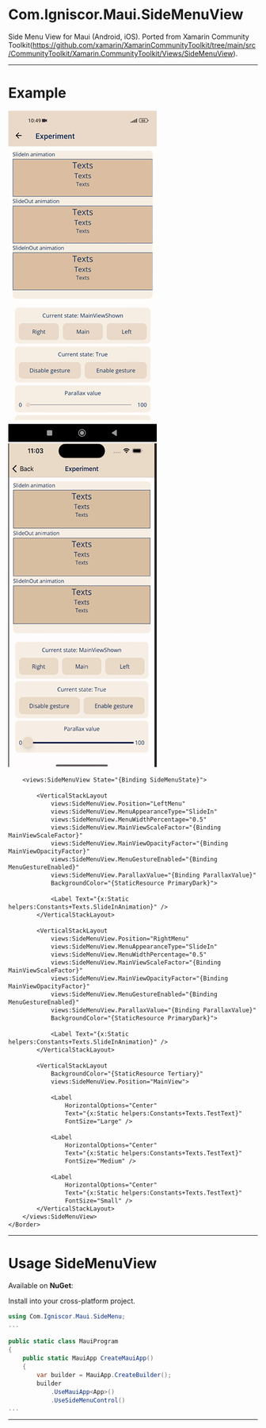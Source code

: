 # Com.Igniscor.Maui.SideMenuView
 Side Menu View for Maui (Android, iOS). Ported from Xamarin Community Toolkit(https://github.com/xamarin/XamarinCommunityToolkit/tree/main/src/CommunityToolkit/Xamarin.CommunityToolkit/Views/SideMenuView).
***

# Example
![AndroidSideMenuViewDemo](https://github.com/chuvakpavel/Com.Igniscor.Maui.SideMenuView/blob/main/ReadMeFiles/SideMenuViewAndroid.gif)
![iOSSideMenuViewDemo](https://github.com/chuvakpavel/Com.Igniscor.Maui.SideMenuView/blob/main/ReadMeFiles/SideMenuViewiOS.gif)
```Xaml
    <views:SideMenuView State="{Binding SideMenuState}">

        <VerticalStackLayout
            views:SideMenuView.Position="LeftMenu"
            views:SideMenuView.MenuAppearanceType="SlideIn"
            views:SideMenuView.MenuWidthPercentage="0.5"
            views:SideMenuView.MainViewScaleFactor="{Binding MainViewScaleFactor}"
            views:SideMenuView.MainViewOpacityFactor="{Binding MainViewOpacityFactor}"
            views:SideMenuView.MenuGestureEnabled="{Binding MenuGestureEnabled}"
            views:SideMenuView.ParallaxValue="{Binding ParallaxValue}"
            BackgroundColor="{StaticResource PrimaryDark}">

            <Label Text="{x:Static helpers:Constants+Texts.SlideInAnimation}" />
        </VerticalStackLayout>

        <VerticalStackLayout
            views:SideMenuView.Position="RightMenu"
            views:SideMenuView.MenuAppearanceType="SlideIn"
            views:SideMenuView.MenuWidthPercentage="0.5"
            views:SideMenuView.MainViewScaleFactor="{Binding MainViewScaleFactor}"
            views:SideMenuView.MainViewOpacityFactor="{Binding MainViewOpacityFactor}"
            views:SideMenuView.MenuGestureEnabled="{Binding MenuGestureEnabled}"
            views:SideMenuView.ParallaxValue="{Binding ParallaxValue}"
            BackgroundColor="{StaticResource PrimaryDark}">

            <Label Text="{x:Static helpers:Constants+Texts.SlideInAnimation}" />
        </VerticalStackLayout>

        <VerticalStackLayout
            BackgroundColor="{StaticResource Tertiary}"
            views:SideMenuView.Position="MainView">

            <Label
                HorizontalOptions="Center"
                Text="{x:Static helpers:Constants+Texts.TestText}"
                FontSize="Large" />

            <Label
                HorizontalOptions="Center"
                Text="{x:Static helpers:Constants+Texts.TestText}"
                FontSize="Medium" />

            <Label
                HorizontalOptions="Center"
                Text="{x:Static helpers:Constants+Texts.TestText}"
                FontSize="Small" />
        </VerticalStackLayout>
    </views:SideMenuView>
</Border>
```
***

# Usage SideMenuView
Available on **NuGet**:

Install into your cross-platform project.
``` c#
using Com.Igniscor.Maui.SideMenu;
...

public static class MauiProgram
{
    public static MauiApp CreateMauiApp()
    {
        var builder = MauiApp.CreateBuilder();
        builder
            .UseMauiApp<App>()
            .UseSideMenuControl()
...
```
***
